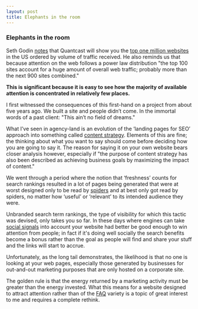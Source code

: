 ```yaml
---
layout: post
title: Elephants in the room
---
```


### Elephants in the room

Seth Godin [notes](http://sethgodin.typepad.com/seths_blog/2011/11/the-largest-independent-content-sites.html) that Quantcast will show you the [top one million websites](http://www.quantcast.com/top-sites) in the US ordered by volume of traffic received. He also reminds us that because attention on the web follows a power law distribution "the top 100 sites account for a huge amount of overall web traffic; probably more than the next 900 sites combined."

__This is significant because it is easy to see how the majority of available attention is concentrated in relatively few places.__

I first witnessed the consequences of this first-hand on a project from about five years ago. We built a site and people didn’t come. In the immortal words of a past client: "This ain’t no field of dreams."

What I’ve seen in agency-land is an evolution of the ‘landing pages for SEO’ approach into something called [content strategy](http://en.wikipedia.org/wiki/Content_strategy). Elements of this are fine; the thinking about what you want to say should come before deciding how you are going to say it. The reason for saying it on your own website bears closer analysis however, especially if "the purpose of content strategy has also been described as achieving business goals by maximizing the impact of content."

We went through a period where the notion that ‘freshness’ counts for search rankings resulted in a lot of pages being generated that were at worst designed only to be read by [spiders](http://en.wikipedia.org/wiki/Web_crawler) and at best only got read by spiders, no matter how ‘useful’ or ‘relevant’ to its intended audience they were.

Unbranded search term rankings, the type of visibility for which this tactic was devised, only takes you so far. In these days where engines can take [social signals](http://searchengineland.com/what-social-signals-do-google-bing-really-count-55389) into account your website had better be good enough to win attention from people; in fact if it's doing well socially the search benefits become a bonus rather than the goal as people will find and share your stuff and the links will start to accrue.

Unfortunately, as the long tail demonstrates, the likelihood is that no one is looking at your web pages, especially those generated by businesses for out-and-out marketing purposes that are only hosted on a corporate site.

The golden rule is that the energy returned by a marketing activity must be greater than the energy invested. What this means for a website designed to attract attention rather than of the [FAQ](http://en.wiktionary.org/wiki/Faq) variety is a topic of great interest to me and requires a complete rethink.